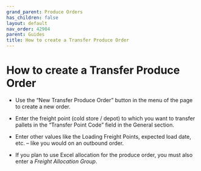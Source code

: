 ```yaml
---
grand_parent: Produce Orders
has_children: false
layout: default
nav_order: 42904
parent: Guides
title: How to create a Transfer Produce Order
---
```


# How to create a Transfer Produce Order

*   Use the “New Transfer Produce Order” button in the menu of the page to create a new order.
    
*   Enter the freight point (cold store / depot) to which you want to transfer pallets in the “Transfer Point Code” field in the General section.
    
*   Enter other values like the Loading Freight Points, expected load date, etc. – like you would on an outbound order.
    
*   If you plan to use Excel allocation for the produce order, you must also enter a _Freight Allocation Group_.